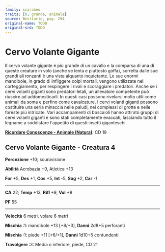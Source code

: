 ```yaml
---
family: scarabeo
traits: [n, grande, animale]
source: Bestiario, pag. 294
original-name: TODO
original-srd: TODO
---
```


# Cervo Volante Gigante

Il cervo volante gigante è più grande di un cavallo e la comparsa di una di
queste creature in volo (anche se lenta e piuttosto goffa), sorretta dalle sue
grandi ali ronzanti è una vista alquanto inquietante. Le sue enormi mandibole,
in grado di infliggere colpi mortali, vengono utilizzate nel corteggiamento, per
respingere i rivali e scoraggiare i predatori. Anche se i cervi volanti giganti
sono predatori letali, un allevatore competente può riuscire ad addomesticarli.
In questi casi possono rivelarsi molto utili come animali da soma e perfino come
cavalcature. I cervi volanti giganti possono costituire una seria minaccia nelle
paludi, nei complessi di grotte e nelle foreste più intricate. Vari accampamenti
di boscaioli hanno attirato gruppi di cervi volanti giganti e sono stati
completamente evacuati, lasciando tutto il legname a soddisfare l'appetito di
questi insetti giganteschi.

**[Ricordare Conoscenze - Animale (Natura)](/azioni/ricordare-conoscenze)**: CD
19

## Cervo Volante Gigante - Creatura 4

**Percezione** +10; scurovisione

**Abilità** Acrobazia +9, Atletica +13

**For** +5, **Des** +1, **Cos** +5, **Int** -5, **Sag** +2, **Car** -1

---

**CA** 22; **Temp** +13, **Rifl** +9, **Vol** +8

**PF** 55

---

**Velocità** 6 metri, volare 6 metri

**Mischia** :1: mandibole +13 \[+8/+3], **Danni** 2d8+5 perforanti

**Mischia** :1: piede +11 \[+6/+1], **Danni** 1d10+5 contundenti

**Travolgere** :3: Media o inferiore, piede, CD 21
